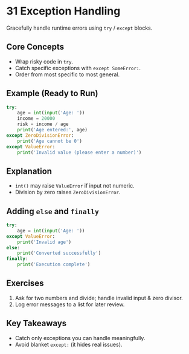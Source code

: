 # 31 Exception Handling

Gracefully handle runtime errors using `try` / `except` blocks.

## Core Concepts
- Wrap risky code in `try`.
- Catch specific exceptions with `except SomeError:`.
- Order from most specific to most general.

## Example (Ready to Run)
```python
try:
    age = int(input('Age: '))
    income = 20000
    risk = income / age
    print('Age entered:', age)
except ZeroDivisionError:
    print('Age cannot be 0')
except ValueError:
    print('Invalid value (please enter a number)')
```

## Explanation
- `int()` may raise `ValueError` if input not numeric.
- Division by zero raises `ZeroDivisionError`.

## Adding `else` and `finally`
```python
try:
    age = int(input('Age: '))
except ValueError:
    print('Invalid age')
else:
    print('Converted successfully')
finally:
    print('Execution complete')
```

## Exercises
1. Ask for two numbers and divide; handle invalid input & zero divisor.
2. Log error messages to a list for later review.

## Key Takeaways
- Catch only exceptions you can handle meaningfully.
- Avoid blanket `except:` (it hides real issues).
